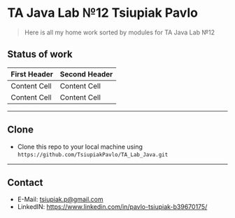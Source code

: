
# TA Java Lab №12 Tsiupiak Pavlo

> Here is all my home work sorted by modules for TA Java Lab №12

## Status of work

| First Header  | Second Header |
| ------------- | ------------- |
| Content Cell  | Content Cell  |
| Content Cell  | Content Cell  |

---

## Clone

- Clone this repo to your local machine using `https://github.com/TsiupiakPavlo/TA_Lab_Java.git`

---

## Contact

- E-Mail: tsiupiak.p@gmail.com
- LinkedIN: https://www.linkedin.com/in/pavlo-tsiupiak-b39670175/
